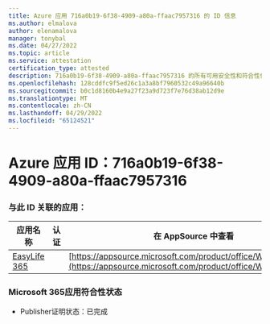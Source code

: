 ```yaml
---
title: Azure 应用 716a0b19-6f38-4909-a80a-ffaac7957316 的 ID 信息
ms.author: elmalova
author: elenamalova
manager: tonybal
ms.date: 04/27/2022
ms.topic: article
ms.service: attestation
certification_type: attested
description: 716a0b19-6f38-4909-a80a-ffaac7957316 的所有可用安全性和符合性信息信息。
ms.openlocfilehash: 128cddfc9f5ed26c1a3a8bf7960532c49a96640b
ms.sourcegitcommit: b0c1d8160b4e9a27f23a9d723f7e76d38ab12d9e
ms.translationtype: MT
ms.contentlocale: zh-CN
ms.lasthandoff: 04/29/2022
ms.locfileid: "65124521"
---
```

# <a name="azure-app-id-716a0b19-6f38-4909-a80a-ffaac7957316"></a>Azure 应用 ID：716a0b19-6f38-4909-a80a-ffaac7957316


### <a name="apps-associated-with-this-id"></a>与此 ID 关联的应用：
| **应用名称** | **认证** | **在 AppSource 中查看** |
|--------------|---------------|-----------------------|
| [EasyLife 365](../forward/WA200003697.md) |  | [https://appsource.microsoft.com/product/office/WA200003697](https://appsource.microsoft.com/product/office/WA200003697) |

### <a name="microsoft-365-app-compliance-status"></a>Microsoft 365应用符合性状态
- Publisher证明状态：已完成
